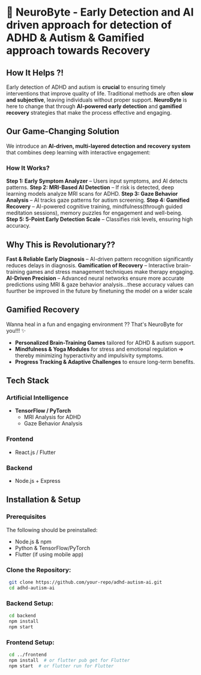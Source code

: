 # 🧠 NeuroByte - Early Detection and AI driven approach for detection of ADHD & Autism & Gamified approach towards Recovery



## How It Helps ?!
Early detection of ADHD and autism is **crucial** to ensuring timely interventions that improve quality of life. Traditional methods are often **slow and subjective**, leaving individuals without proper support. **NeuroByte** is here to change that through **AI-powered early detection** and **gamified recovery** strategies that make the process effective and engaging.

##  Our Game-Changing Solution
We introduce an **AI-driven, multi-layered detection and recovery system** that combines deep learning with interactive engagement:

###  **How It Works?**
 **Step 1: Early Symptom Analyzer** – Users input symptoms, and AI detects patterns.
 **Step 2: MRI-Based AI Detection** – If risk is detected, deep learning models analyze MRI scans for ADHD.
 **Step 3: Gaze Behavior Analysis** – AI tracks gaze patterns for autism screening.
 **Step 4: Gamified Recovery** – AI-powered cognitive training, mindfulness(through guided meditation sessions), memory puzzles for engagement and well-being.
 **Step 5: 5-Point Early Detection Scale** – Classifies risk levels, ensuring high accuracy.

##  Why This is Revolutionary??
 **Fast & Reliable Early Diagnosis** – AI-driven pattern recognition significantly reduces delays in diagnosis.
 **Gamification of Recovery** – Interactive brain-training games and stress management techniques make therapy engaging.
 **AI-Driven Precision** – Advanced neural networks ensure more accurate predictions using MRI & gaze behavior analysis...these accuracy values can fuurther be improved in the future by finetuning the model on a wider  scale

##  Gamified Recovery
Wanna heal in a fun and engaging environment ?? That's NeuroByte for you!!! ✨
-  **Personalized Brain-Training Games** tailored for ADHD & autism support.
-  **Mindfulness & Yoga Modules** for stress and emotional regulation => thereby minimizing hyperactivity and impulsivity symptoms.
-  **Progress Tracking & Adaptive Challenges** to ensure long-term benefits.

##  Tech Stack
###  **Artificial Intelligence**
- **TensorFlow / PyTorch**
  - MRI Analysis for ADHD
  - Gaze Behavior Analysis 

###  **Frontend**
- React.js / Flutter 

###  **Backend**
- Node.js + Express 

##  Installation & Setup
### Prerequisites
The following should be preinstalled:
- Node.js & npm
- Python & TensorFlow/PyTorch
- Flutter (if using mobile app)

### Clone the Repository:
```sh
 git clone https://github.com/your-repo/adhd-autism-ai.git
 cd adhd-autism-ai
```

### Backend Setup:
```sh
 cd backend
 npm install
 npm start
```

### Frontend Setup:
```sh
 cd ../frontend
 npm install  # or flutter pub get for Flutter
 npm start  # or flutter run for Flutter
```
